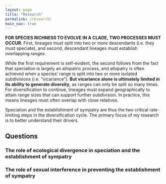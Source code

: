 ```yaml
---
layout: page
title: "Research"
permalink: /research/
main_nav: true
---
```


**FOR SPECIES RICHNESS TO EVOLVE IN A CLADE, TWO PROCESSES MUST OCCUR**. First, lineages must split into two or more descendants (i.e. they must speciate), and second, descendant lineages must establish overlapping ranges. 

While the first requirement is self-evident, the second follows from the fact that speciation is largely an allopatric process, and allopatry is often achieved when a species’ range is split into two or more isolated subdivisions (i.e. “vicariance”). **But vicariance alone is ultimately limited in its ability to generate diversity**, as ranges can only be split so many times. For diversification to continue, lineages must expand geographically to attain range sizes that can support further subdivision. In practice, this means lineages must often overlap with close relatives. 

Speciation and the establishment of sympatry are thus the two critical rate-limiting steps in the diversification cycle. The primary focus of my research is to better understand their drivers. 

## Questions

### The role of ecological divergence in speciation and the establishment of sympatry

### The role of sexual interference in preventing the establishment of sympatry